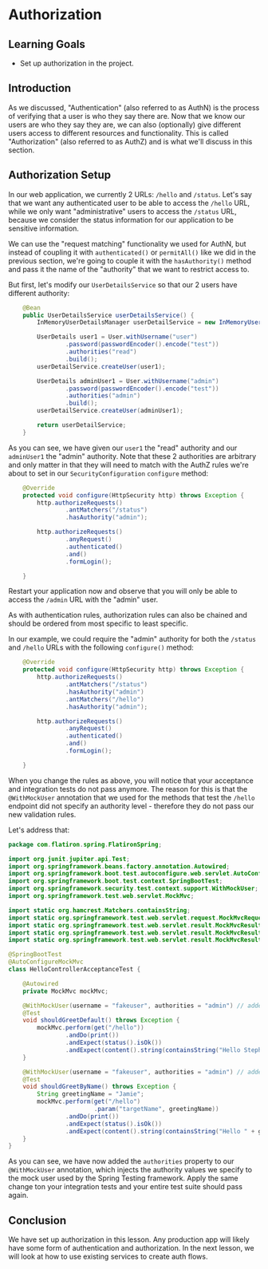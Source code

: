 # Authorization

## Learning Goals

- Set up authorization in the project.

## Introduction

As we discussed, "Authentication" (also referred to as AuthN) is the process of
verifying that a user is who they say there are. Now that we know our users are
who they say they are, we can also (optionally) give different users access to
different resources and functionality. This is called "Authorization" (also
referred to as AuthZ) and is what we'll discuss in this section.

## Authorization Setup

In our web application, we currently 2 URLs: `/hello` and `/status`. Let's say
that we want any authenticated user to be able to access the `/hello` URL, while
we only want "administrative" users to access the `/status` URL, because we
consider the status information for our application to be sensitive information.

We can use the "request matching" functionality we used for AuthN, but instead
of coupling it with `authenticated()` or `permitAll()` like we did in the
previous section, we're going to couple it with the `hasAuthority()` method and
pass it the name of the "authority" that we want to restrict access to.

But first, let's modify our `UserDetailsService` so that our 2 users have
different authority:

```java
    @Bean
    public UserDetailsService userDetailsService() {
        InMemoryUserDetailsManager userDetailService = new InMemoryUserDetailsManager();

        UserDetails user1 = User.withUsername("user")
                .password(passwordEncoder().encode("test"))
                .authorities("read")
                .build();
        userDetailService.createUser(user1);

        UserDetails adminUser1 = User.withUsername("admin")
                .password(passwordEncoder().encode("test"))
                .authorities("admin")
                .build();
        userDetailService.createUser(adminUser1);

        return userDetailService;
    }
```

As you can see, we have given our `user1` the "read" authority and our
`adminUser1` the "admin" authority. Note that these 2 authorities are arbitrary
and only matter in that they will need to match with the AuthZ rules we're about
to set in our `SecurityConfiguration` `configure` method:

```java
    @Override
    protected void configure(HttpSecurity http) throws Exception {
        http.authorizeRequests()
                .antMatchers("/status")
                .hasAuthority("admin");

        http.authorizeRequests()
                .anyRequest()
                .authenticated()
                .and()
                .formLogin();

    }
```

Restart your application now and observe that you will only be able to access
the `/admin` URL with the "admin" user.

As with authentication rules, authorization rules can also be chained and should
be ordered from most specific to least specific.

In our example, we could require the "admin" authority for both the `/status`
and `/hello` URLs with the following `configure()` method:

```java
    @Override
    protected void configure(HttpSecurity http) throws Exception {
        http.authorizeRequests()
                .antMatchers("/status")
                .hasAuthority("admin")
                .antMatchers("/hello")
                .hasAuthority("admin");

        http.authorizeRequests()
                .anyRequest()
                .authenticated()
                .and()
                .formLogin();

    }
```

When you change the rules as above, you will notice that your acceptance and
integration tests do not pass anymore. The reason for this is that the
`@WithMockUser` annotation that we used for the methods that test the `/hello`
endpoint did not specify an authority level - therefore they do not pass our new
validation rules.

Let's address that:

```java
package com.flatiron.spring.FlatironSpring;

import org.junit.jupiter.api.Test;
import org.springframework.beans.factory.annotation.Autowired;
import org.springframework.boot.test.autoconfigure.web.servlet.AutoConfigureMockMvc;
import org.springframework.boot.test.context.SpringBootTest;
import org.springframework.security.test.context.support.WithMockUser;
import org.springframework.test.web.servlet.MockMvc;

import static org.hamcrest.Matchers.containsString;
import static org.springframework.test.web.servlet.request.MockMvcRequestBuilders.get;
import static org.springframework.test.web.servlet.result.MockMvcResultHandlers.print;
import static org.springframework.test.web.servlet.result.MockMvcResultMatchers.content;
import static org.springframework.test.web.servlet.result.MockMvcResultMatchers.status;

@SpringBootTest
@AutoConfigureMockMvc
class HelloControllerAcceptanceTest {

    @Autowired
    private MockMvc mockMvc;

    @WithMockUser(username = "fakeuser", authorities = "admin") // added authorities to our mock user
    @Test
    void shouldGreetDefault() throws Exception {
        mockMvc.perform(get("/hello"))
                .andDo(print())
                .andExpect(status().isOk())
                .andExpect(content().string(containsString("Hello Stephanie")));
    }

    @WithMockUser(username = "fakeuser", authorities = "admin") // added authorities to our mock user
    @Test
    void shouldGreetByName() throws Exception {
        String greetingName = "Jamie";
        mockMvc.perform(get("/hello")
                        .param("targetName", greetingName))
                .andDo(print())
                .andExpect(status().isOk())
                .andExpect(content().string(containsString("Hello " + greetingName)));
    }
}
```

As you can see, we have now added the `authorities` property to our
`@WithMockUser` annotation, which injects the authority values we specify to the
mock user used by the Spring Testing framework. Apply the same change ton your
integration tests and your entire test suite should pass again.

## Conclusion

We have set up authorization in this lesson. Any production app will likely have
some form of authentication and authorization. In the next lesson, we will look
at how to use existing services to create auth flows.
